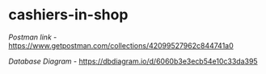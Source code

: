 # cashiers-in-shop

*Postman link* - https://www.getpostman.com/collections/42099527962c844741a0

*Database Diagram* - https://dbdiagram.io/d/6060b3e3ecb54e10c33da395
